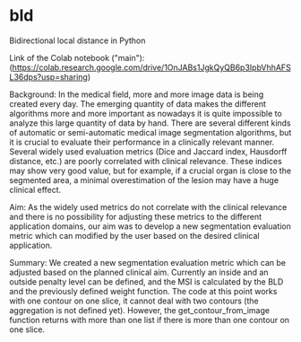 # bld
Bidirectional local distance in Python

Link of the Colab notebook ("main"):
(https://colab.research.google.com/drive/1OnJABs1JgkQyQB6p3IpbVhhAFSL36dps?usp=sharing)

Background: 
In the medical field, more and more image data is being created every day. The emerging quantity of data makes the different algorithms more and more important as nowadays it is quite impossible to analyze this large quantity of data by hand. There are several different kinds of automatic or semi-automatic medical image segmentation algorithms, but it is crucial to evaluate their performance in a clinically relevant manner. Several widely used evaluation metrics (Dice and Jaccard index, Hausdorff distance, etc.) are poorly correlated with clinical relevance. These indices may show very good value, but for example, if a crucial organ is close to the segmented area, a minimal overestimation of the lesion may have a huge clinical effect. 

Aim: 
As the widely used metrics do not correlate with the clinical relevance and there is no possibility for adjusting these metrics to the different application domains, our aim was to develop a new segmentation evaluation metric which can modified by the user based on the desired clinical application.

Summary: 
We created a new segmentation evaluation metric which can be adjusted based on the planned clinical aim.
Currently an inside and an outside penalty level can be defined, and the MSI is calculated by the BLD and the previously defined weight function. 
The code at this point works with one contour on one slice, it cannot deal with two contours (the aggregation is not defined yet). However, the get_contour_from_image function returns with more than one list if there is more than one contour on one slice.
